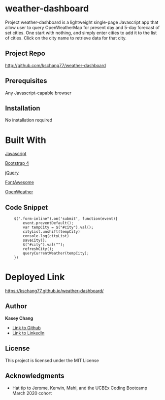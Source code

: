 # weather-dashboard

Project weather-dashboard is a lightweight single-page Javascript app that allow user to query OpenWeatherMap for present day and 5-day forecast of 
set cities. One start with nothing, and simply enter cities to add it to
the list of cities. Click on the city name to retrieve data for that city. 

## Project Repo

http://github.com/kschang77/weather-dashboard

## Prerequisites

Any Javascript-capable browser

## Installation

No installation required

# Built With 


[Javascript](https://developer.mozilla.org/en-US/docs/Web/JavaScript)

[Bootstrap 4](https://getbootstrap.com/docs/4.4/getting-started/introduction/)

[jQuery](https://jquery.com/)

[FontAwesome](https://fontawesome.com/)

[OpenWeather](https://openweathermap.org/api)


## Code Snippet

        $(".form-inline").on('submit', function(event){
            event.preventDefault();
            var tempCity = $("#city").val(); 
            cityList.unshift(tempCity)
            console.log(cityList)
            saveCity();
            $("#city").val("");
            refreshCity();
            queryCurrentWeather(tempCity);
        })


# Deployed Link

https://kschang77.github.io/weather-dashboard/


## Author

**Kasey Chang** 

- [Link to Github](https://github.com/kschang77)
- [Link to LinkedIn](https://www.linkedin.com/in/kasey-chang)


## License

This project is licensed under the MIT License 

## Acknowledgments

* Hat tip to Jerome, Kerwin, Mahi, and the UCBEx Coding Bootcamp March 2020 cohort
